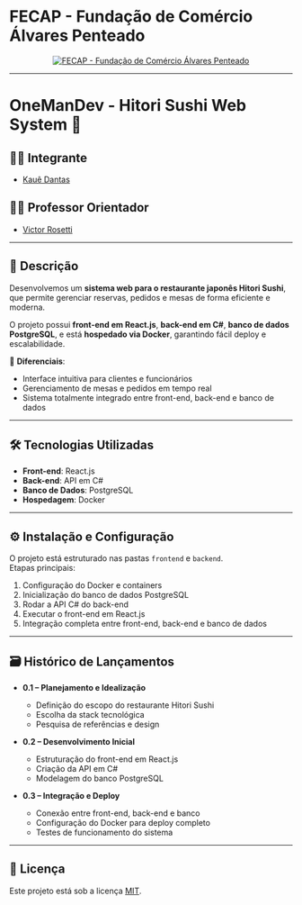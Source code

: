 # FECAP - Fundação de Comércio Álvares Penteado

<p align="center">
<a href="https://www.fecap.br/">
  <img src="https://encrypted-tbn0.gstatic.com/images?q=tbn:ANd9GcRhZPrRa89Kma0ZZogxm0pi-tCn_TLKeHGVxywp-LXAFGR3B1DPouAJYHgKZGV0XTEf4AE&usqp=CAU" 
       alt="FECAP - Fundação de Comércio Álvares Penteado" border="0">
</a>
</p>

---

# OneManDev - Hitori Sushi Web System 🍣  

## 👨‍💻 Integrante  
- [Kauê Dantas](https://www.linkedin.com/in/kauedantas10/)  

## 👨‍🏫 Professor Orientador 
- [Victor Rosetti](https://www.linkedin.com/in/victorbarq/)  

---

## 📌 Descrição  

Desenvolvemos um **sistema web para o restaurante japonês Hitori Sushi**, que permite gerenciar reservas, pedidos e mesas de forma eficiente e moderna.  

O projeto possui **front-end em React.js**, **back-end em C#**, **banco de dados PostgreSQL**, e está **hospedado via Docker**, garantindo fácil deploy e escalabilidade.  

🔑 **Diferenciais**:  

- Interface intuitiva para clientes e funcionários  
- Gerenciamento de mesas e pedidos em tempo real  
- Sistema totalmente integrado entre front-end, back-end e banco de dados  

---

## 🛠 Tecnologias Utilizadas  

- **Front-end**: React.js  
- **Back-end**: API em C#  
- **Banco de Dados**: PostgreSQL  
- **Hospedagem**: Docker  

---

## ⚙️ Instalação e Configuração  

O projeto está estruturado nas pastas `frontend` e `backend`.  
Etapas principais:  
1. Configuração do Docker e containers  
2. Inicialização do banco de dados PostgreSQL  
3. Rodar a API C# do back-end  
4. Executar o front-end em React.js  
5. Integração completa entre front-end, back-end e banco de dados  

---

## 🗃 Histórico de Lançamentos  

- **0.1 – Planejamento e Idealização**  
  - Definição do escopo do restaurante Hitori Sushi  
  - Escolha da stack tecnológica  
  - Pesquisa de referências e design  

- **0.2 – Desenvolvimento Inicial**  
  - Estruturação do front-end em React.js  
  - Criação da API em C#  
  - Modelagem do banco PostgreSQL  

- **0.3 – Integração e Deploy**  
  - Conexão entre front-end, back-end e banco  
  - Configuração do Docker para deploy completo  
  - Testes de funcionamento do sistema  

---

## 📄 Licença  
Este projeto está sob a licença [MIT](LICENSE).  
